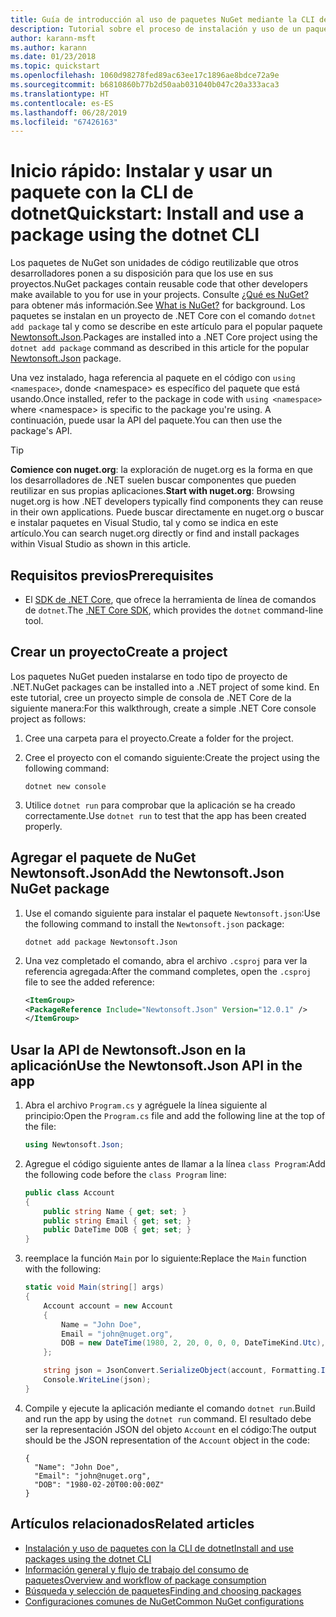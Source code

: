 ```yaml
---
title: Guía de introducción al uso de paquetes NuGet mediante la CLI de dotnet
description: Tutorial sobre el proceso de instalación y uso de un paquete NuGet en un proyecto de .NET Core.
author: karann-msft
ms.author: karann
ms.date: 01/23/2018
ms.topic: quickstart
ms.openlocfilehash: 1060d98278fed89ac63ee17c1896ae8bdce72a9e
ms.sourcegitcommit: b6810860b77b2d50aab031040b047c20a333aca3
ms.translationtype: HT
ms.contentlocale: es-ES
ms.lasthandoff: 06/28/2019
ms.locfileid: "67426163"
---
```

# <a name="quickstart-install-and-use-a-package-using-the-dotnet-cli"></a><span data-ttu-id="2762f-103">Inicio rápido: Instalar y usar un paquete con la CLI de dotnet</span><span class="sxs-lookup"><span data-stu-id="2762f-103">Quickstart: Install and use a package using the dotnet CLI</span></span>

<span data-ttu-id="2762f-104">Los paquetes de NuGet son unidades de código reutilizable que otros desarrolladores ponen a su disposición para que los use en sus proyectos.</span><span class="sxs-lookup"><span data-stu-id="2762f-104">NuGet packages contain reusable code that other developers make available to you for use in your projects.</span></span> <span data-ttu-id="2762f-105">Consulte [¿Qué es NuGet?](../What-is-NuGet.md) para obtener más información.</span><span class="sxs-lookup"><span data-stu-id="2762f-105">See [What is NuGet?](../What-is-NuGet.md) for background.</span></span> <span data-ttu-id="2762f-106">Los paquetes se instalan en un proyecto de .NET Core con el comando `dotnet add package` tal y como se describe en este artículo para el popular paquete [Newtonsoft.Json](https://www.nuget.org/packages/Newtonsoft.Json/).</span><span class="sxs-lookup"><span data-stu-id="2762f-106">Packages are installed into a .NET Core project using the `dotnet add package` command as described in this article for the popular [Newtonsoft.Json](https://www.nuget.org/packages/Newtonsoft.Json/) package.</span></span>

<span data-ttu-id="2762f-107">Una vez instalado, haga referencia al paquete en el código con `using <namespace>`, donde \<namespace\> es específico del paquete que está usando.</span><span class="sxs-lookup"><span data-stu-id="2762f-107">Once installed, refer to the package in code with `using <namespace>` where \<namespace\> is specific to the package you're using.</span></span> <span data-ttu-id="2762f-108">A continuación, puede usar la API del paquete.</span><span class="sxs-lookup"><span data-stu-id="2762f-108">You can then use the package's API.</span></span>

> [!Tip]
> <span data-ttu-id="2762f-109">**Comience con nuget.org**: la exploración de nuget.org es la forma en que los desarrolladores de .NET suelen buscar componentes que pueden reutilizar en sus propias aplicaciones.</span><span class="sxs-lookup"><span data-stu-id="2762f-109">**Start with nuget.org**: Browsing nuget.org is how .NET developers typically find components they can reuse in their own applications.</span></span> <span data-ttu-id="2762f-110">Puede buscar directamente en nuget.org o buscar e instalar paquetes en Visual Studio, tal y como se indica en este artículo.</span><span class="sxs-lookup"><span data-stu-id="2762f-110">You can search nuget.org directly or find and install packages within Visual Studio as shown in this article.</span></span>

## <a name="prerequisites"></a><span data-ttu-id="2762f-111">Requisitos previos</span><span class="sxs-lookup"><span data-stu-id="2762f-111">Prerequisites</span></span>

- <span data-ttu-id="2762f-112">El [SDK de .NET Core](https://www.microsoft.com/net/download/), que ofrece la herramienta de línea de comandos de `dotnet`.</span><span class="sxs-lookup"><span data-stu-id="2762f-112">The [.NET Core SDK](https://www.microsoft.com/net/download/), which provides the `dotnet` command-line tool.</span></span>

## <a name="create-a-project"></a><span data-ttu-id="2762f-113">Crear un proyecto</span><span class="sxs-lookup"><span data-stu-id="2762f-113">Create a project</span></span>

<span data-ttu-id="2762f-114">Los paquetes NuGet pueden instalarse en todo tipo de proyecto de .NET.</span><span class="sxs-lookup"><span data-stu-id="2762f-114">NuGet packages can be installed into a .NET project of some kind.</span></span> <span data-ttu-id="2762f-115">En este tutorial, cree un proyecto simple de consola de .NET Core de la siguiente manera:</span><span class="sxs-lookup"><span data-stu-id="2762f-115">For this walkthrough, create a simple .NET Core console project as follows:</span></span>

1. <span data-ttu-id="2762f-116">Cree una carpeta para el proyecto.</span><span class="sxs-lookup"><span data-stu-id="2762f-116">Create a folder for the project.</span></span>

1. <span data-ttu-id="2762f-117">Cree el proyecto con el comando siguiente:</span><span class="sxs-lookup"><span data-stu-id="2762f-117">Create the project using the following command:</span></span>

    ```cli
    dotnet new console
    ```

1. <span data-ttu-id="2762f-118">Utilice `dotnet run` para comprobar que la aplicación se ha creado correctamente.</span><span class="sxs-lookup"><span data-stu-id="2762f-118">Use `dotnet run` to test that the app has been created properly.</span></span>

## <a name="add-the-newtonsoftjson-nuget-package"></a><span data-ttu-id="2762f-119">Agregar el paquete de NuGet Newtonsoft.Json</span><span class="sxs-lookup"><span data-stu-id="2762f-119">Add the Newtonsoft.Json NuGet package</span></span>

1. <span data-ttu-id="2762f-120">Use el comando siguiente para instalar el paquete `Newtonsoft.json`:</span><span class="sxs-lookup"><span data-stu-id="2762f-120">Use the following command to install the `Newtonsoft.json` package:</span></span>

    ```cli
    dotnet add package Newtonsoft.Json
    ```

2. <span data-ttu-id="2762f-121">Una vez completado el comando, abra el archivo `.csproj` para ver la referencia agregada:</span><span class="sxs-lookup"><span data-stu-id="2762f-121">After the command completes, open the `.csproj` file to see the added reference:</span></span>

    ```xml
   <ItemGroup>
    <PackageReference Include="Newtonsoft.Json" Version="12.0.1" />
   </ItemGroup>
    ```

## <a name="use-the-newtonsoftjson-api-in-the-app"></a><span data-ttu-id="2762f-122">Usar la API de Newtonsoft.Json en la aplicación</span><span class="sxs-lookup"><span data-stu-id="2762f-122">Use the Newtonsoft.Json API in the app</span></span>

1. <span data-ttu-id="2762f-123">Abra el archivo `Program.cs` y agréguele la línea siguiente al principio:</span><span class="sxs-lookup"><span data-stu-id="2762f-123">Open the `Program.cs` file and add the following line at the top of the file:</span></span>

    ```cs
    using Newtonsoft.Json;
    ```

1. <span data-ttu-id="2762f-124">Agregue el código siguiente antes de llamar a la línea `class Program`:</span><span class="sxs-lookup"><span data-stu-id="2762f-124">Add the following code before the `class Program` line:</span></span>

    ```cs
    public class Account
    {
        public string Name { get; set; }
        public string Email { get; set; }
        public DateTime DOB { get; set; }
    }
    ```

1. <span data-ttu-id="2762f-125">reemplace la función `Main` por lo siguiente:</span><span class="sxs-lookup"><span data-stu-id="2762f-125">Replace the `Main` function with the following:</span></span>

    ```cs
    static void Main(string[] args)
    {
        Account account = new Account
        {
            Name = "John Doe",
            Email = "john@nuget.org",
            DOB = new DateTime(1980, 2, 20, 0, 0, 0, DateTimeKind.Utc),
        };

        string json = JsonConvert.SerializeObject(account, Formatting.Indented);
        Console.WriteLine(json);
    }
    ```

1. <span data-ttu-id="2762f-126">Compile y ejecute la aplicación mediante el comando `dotnet run`.</span><span class="sxs-lookup"><span data-stu-id="2762f-126">Build and run the app by using the `dotnet run` command.</span></span> <span data-ttu-id="2762f-127">El resultado debe ser la representación JSON del objeto `Account` en el código:</span><span class="sxs-lookup"><span data-stu-id="2762f-127">The output should be the JSON representation of the `Account` object in the code:</span></span>

    ```output
    {
      "Name": "John Doe",
      "Email": "john@nuget.org",
      "DOB": "1980-02-20T00:00:00Z"
    }
    ```

## <a name="related-articles"></a><span data-ttu-id="2762f-128">Artículos relacionados</span><span class="sxs-lookup"><span data-stu-id="2762f-128">Related articles</span></span>

- [<span data-ttu-id="2762f-129">Instalación y uso de paquetes con la CLI de dotnet</span><span class="sxs-lookup"><span data-stu-id="2762f-129">Install and use packages using the dotnet CLI</span></span>](../consume-packages/install-use-packages-dotnet-cli.md)
- [<span data-ttu-id="2762f-130">Información general y flujo de trabajo del consumo de paquetes</span><span class="sxs-lookup"><span data-stu-id="2762f-130">Overview and workflow of package consumption</span></span>](../consume-packages/overview-and-workflow.md)
- [<span data-ttu-id="2762f-131">Búsqueda y selección de paquetes</span><span class="sxs-lookup"><span data-stu-id="2762f-131">Finding and choosing packages</span></span>](../consume-packages/finding-and-choosing-packages.md)
- [<span data-ttu-id="2762f-132">Configuraciones comunes de NuGet</span><span class="sxs-lookup"><span data-stu-id="2762f-132">Common NuGet configurations</span></span>](../consume-packages/configuring-nuget-behavior.md)
